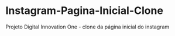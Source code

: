 # Instagram-Pagina-Inicial-Clone
Projeto Digital Innovation One - clone da página inicial do instagram 
